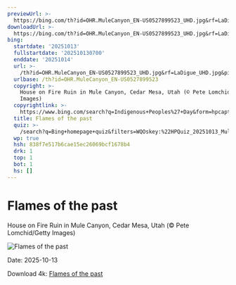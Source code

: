 ```yaml
---
previewUrl: >-
  https://bing.com/th?id=OHR.MuleCanyon_EN-US0527899523_UHD.jpg&rf=LaDigue_UHD.jpg&pid=hp&w=1024&h=576&rs=1&c=4
downloadUrl: >-
  https://bing.com/th?id=OHR.MuleCanyon_EN-US0527899523_UHD.jpg&rf=LaDigue_UHD.jpg&pid=hp&w=3840&h=2160&rs=1&c=4
bing:
  startdate: '20251013'
  fullstartdate: '202510130700'
  enddate: '20251014'
  url: >-
    /th?id=OHR.MuleCanyon_EN-US0527899523_UHD.jpg&rf=LaDigue_UHD.jpg&pid=hp&w=3840&h=2160&rs=1&c=4
  urlbase: /th?id=OHR.MuleCanyon_EN-US0527899523
  copyright: >-
    House on Fire Ruin in Mule Canyon, Cedar Mesa, Utah (© Pete Lomchid/Getty
    Images)
  copyrightlink: >-
    https://www.bing.com/search?q=Indigenous+Peoples%27+Day&form=hpcapt&filters=HpDate%3a%2220251013_0700%22
  title: Flames of the past
  quiz: >-
    /search?q=Bing+homepage+quiz&filters=WQOskey:%22HPQuiz_20251013_MuleCanyon%22&FORM=HPQUIZ
  wp: true
  hsh: 838f7e517b6cae15ec26069bcf1678b4
  drk: 1
  top: 1
  bot: 1
  hs: []
---
```

# Flames of the past

House on Fire Ruin in Mule Canyon, Cedar Mesa, Utah (© Pete Lomchid/Getty Images)

![Flames of the past](https://bing.com/th?id=OHR.MuleCanyon_EN-US0527899523_UHD.jpg&rf=LaDigue_UHD.jpg&pid=hp&w=1024&h=576&rs=1&c=4)

Date: 2025-10-13

Download 4k: [Flames of the past](https://bing.com/th?id=OHR.MuleCanyon_EN-US0527899523_UHD.jpg&rf=LaDigue_UHD.jpg&pid=hp&w=3840&h=2160&rs=1&c=4)
